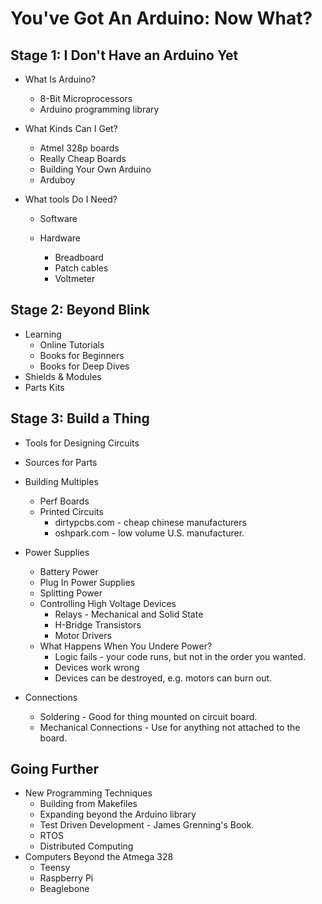 # You've Got An Arduino: Now What?

## Stage 1: I Don't Have an Arduino Yet

 * What Is Arduino?

   * 8-Bit Microprocessors
   * Arduino programming library

 * What Kinds Can I Get?

   * Atmel 328p boards
   * Really Cheap Boards
   * Building Your Own Arduino
   * Arduboy

 * What tools Do I Need?

   * Software

   * Hardware
     * Breadboard
     * Patch cables
     * Voltmeter

## Stage 2: Beyond Blink

 * Learning
   * Online Tutorials
   * Books for Beginners
   * Books for Deep Dives
 * Shields & Modules
 * Parts Kits

## Stage 3: Build a Thing

 * Tools for Designing Circuits
 * Sources for Parts
 * Building Multiples
   * Perf Boards
   * Printed Circuits
     - dirtypcbs.com - cheap chinese manufacturers
     - oshpark.com - low volume U.S. manufacturer.
 * Power Supplies
   * Battery Power
   * Plug In Power Supplies
   * Splitting Power
   * Controlling High Voltage Devices
     * Relays - Mechanical and Solid State
     * H-Bridge Transistors
     * Motor Drivers
   * What Happens When You Undere Power?
     * Logic fails - your code runs, but not in the order you wanted.
     * Devices work wrong
     * Devices can be destroyed, e.g. motors can burn out.

 * Connections
   * Soldering - Good for thing mounted on circuit board.
   * Mechanical Connections - Use for anything not attached to the board.

## Going Further

 * New Programming Techniques
   * Building from Makefiles
   * Expanding beyond the Arduino library
   * Test Driven Development - James Grenning's Book.
   * RTOS
   * Distributed Computing
 * Computers Beyond the Atmega 328
   * Teensy
   * Raspberry Pi
   * Beaglebone
 
